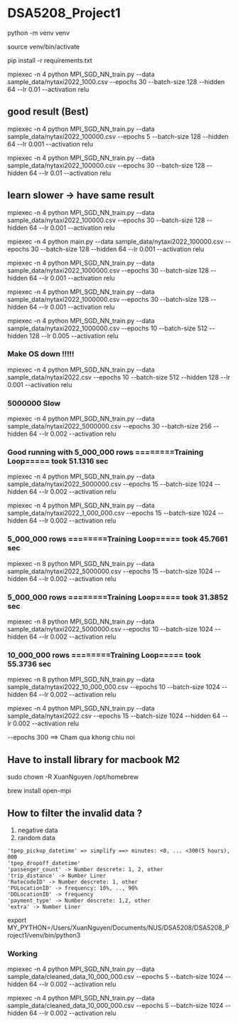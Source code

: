 # DSA5208_Project1

python -m venv venv

source venv/bin/activate

pip install -r requirements.txt


mpiexec -n 4 python MPI_SGD_NN_train.py --data sample_data/nytaxi2022_1000.csv --epochs 30 --batch-size 128 --hidden 64 --lr 0.01 --activation relu

## good result (Best)
mpiexec -n 4 python MPI_SGD_NN_train.py --data sample_data/nytaxi2022_100000.csv --epochs 5 --batch-size 128 --hidden 64 --lr 0.001 --activation relu


mpiexec -n 4 python MPI_SGD_NN_train.py --data sample_data/nytaxi2022_100000.csv --epochs 30 --batch-size 128 --hidden 64 --lr 0.01 --activation relu
## learn slower -> have same result
mpiexec -n 4 python MPI_SGD_NN_train.py --data sample_data/nytaxi2022_100000.csv --epochs 30 --batch-size 128 --hidden 64 --lr 0.001 --activation relu

mpiexec -n 4 python main.py --data sample_data/nytaxi2022_100000.csv --epochs 30 --batch-size 128 --hidden 64 --lr 0.001 --activation relu

mpiexec -n 4 python MPI_SGD_NN_train.py --data sample_data/nytaxi2022_1000000.csv --epochs 30 --batch-size 128 --hidden 64 --lr 0.001 --activation relu

mpiexec -n 4 python MPI_SGD_NN_train.py --data sample_data/nytaxi2022_1000000.csv --epochs 30 --batch-size 128 --hidden 64 --lr 0.001 --activation relu


mpiexec -n 4 python MPI_SGD_NN_train.py --data sample_data/nytaxi2022_1000000.csv --epochs 10 --batch-size 512 --hidden 128 --lr 0.005 --activation relu

### Make OS down !!!!!
mpiexec -n 4 python MPI_SGD_NN_train.py --data sample_data/nytaxi2022.csv --epochs 10 --batch-size 512 --hidden 128 --lr 0.001 --activation relu


### 5000000 Slow
mpiexec -n 4 python MPI_SGD_NN_train.py --data sample_data/nytaxi2022_5000000.csv --epochs 30 --batch-size 256 --hidden 64 --lr 0.002 --activation relu


### Good running with 5_000_000 rows ========Training Loop===== took 51.1316 sec
mpiexec -n 4 python MPI_SGD_NN_train.py --data sample_data/nytaxi2022_5000000.csv --epochs 15 --batch-size 1024 --hidden 64 --lr 0.002 --activation relu

mpiexec -n 4 python MPI_SGD_NN_train.py --data sample_data/nytaxi2022_1_000_000.csv --epochs 15 --batch-size 1024 --hidden 64 --lr 0.002 --activation relu

### 5_000_000 rows ========Training Loop===== took 45.7661 sec
mpiexec -n 8 python MPI_SGD_NN_train.py --data sample_data/nytaxi2022_5000000.csv --epochs 15 --batch-size 1024 --hidden 64 --lr 0.002 --activation relu

### 5_000_000 rows ========Training Loop===== took 31.3852 sec
mpiexec -n 8 python MPI_SGD_NN_train.py --data sample_data/nytaxi2022_5000000.csv --epochs 10 --batch-size 1024 --hidden 64 --lr 0.002 --activation relu

### 10_000_000 rows ========Training Loop===== took 55.3736 sec
mpiexec -n 8 python MPI_SGD_NN_train.py --data sample_data/nytaxi2022_10_000_000.csv --epochs 10 --batch-size 1024 --hidden 64 --lr 0.002 --activation relu


mpiexec -n 4 python MPI_SGD_NN_train.py --data sample_data/nytaxi2022.csv --epochs 15 --batch-size 1024 --hidden 64 --lr 0.002 --activation relu

--epochs 300 ==> Cham qua khong chiu noi

## Have to install library for macbook M2

sudo chown -R XuanNguyen /opt/homebrew

brew install open-mpi

## How to filter the invalid data ?
1. negative data
2. random data

```
'tpep_pickup_datetime' => simplify ==> minutes: <0, ... <300(5 hours), 000
'tpep_dropoff_datetime'
'passenger_count' -> Number descrete: 1, 2, other
'trip_distance' -> Number Liner
'RatecodeID' -> Number descrete: 1, other
'PULocationID' -> frequency: 10%, .., 90%
'DOLocationID' -> frequency
'payment_type' -> Number descrete: 1,2, other
'extra' -> Number Liner
```



export MY_PYTHON=/Users/XuanNguyen/Documents/NUS/DSA5208/DSA5208_Project1/venv/bin/python3


### Working
mpiexec -n 4 python MPI_SGD_NN_train.py --data sample_data/cleaned_data_10_000_000.csv --epochs 5 --batch-size 1024 --hidden 64 --lr 0.002 --activation relu


mpiexec -n 4 python MPI_SGD_NN_train.py --data sample_data/cleaned_data_10_000_000.csv --epochs 5 --batch-size 1024 --hidden 64 --lr 0.002 --activation relu